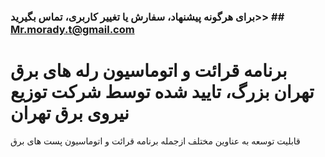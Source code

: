 ### برای هرگونه پیشنهاد، سفارش یا تغییر کاربری، تماس بگیرید>> ##  Mr.morady.t@gmail.com

# برنامه قرائت و اتوماسیون رله های برق تهران بزرگ، تایید شده توسط شرکت توزیع نیروی برق تهران
قابلیت توسعه به عناوین مختلف ازجمله برنامه قرائت و اتوماسیون پست های برق

